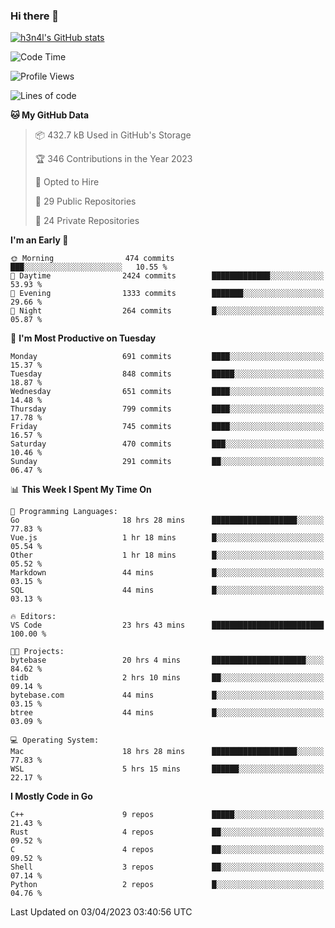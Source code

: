 ### Hi there 👋

[![h3n4l's GitHub stats](https://github-readme-stats.vercel.app/api?username=h3n4l&count_private=true&show_icons=true&theme=radical)](https://github.com/h3n4l/github-readme-stats)

<!--START_SECTION:waka-->
![Code Time](http://img.shields.io/badge/Code%20Time-1%2C097%20hrs%2022%20mins-blue)

![Profile Views](http://img.shields.io/badge/Profile%20Views-0-blue)

![Lines of code](https://img.shields.io/badge/From%20Hello%20World%20I%27ve%20Written-2.7%20million%20lines%20of%20code-blue)

**🐱 My GitHub Data** 

> 📦 432.7 kB Used in GitHub's Storage 
 > 
> 🏆 346 Contributions in the Year 2023
 > 
> 💼 Opted to Hire
 > 
> 📜 29 Public Repositories 
 > 
> 🔑 24 Private Repositories 
 > 
**I'm an Early 🐤** 

```text
🌞 Morning                474 commits         ███░░░░░░░░░░░░░░░░░░░░░░   10.55 % 
🌆 Daytime                2424 commits        █████████████░░░░░░░░░░░░   53.93 % 
🌃 Evening                1333 commits        ███████░░░░░░░░░░░░░░░░░░   29.66 % 
🌙 Night                  264 commits         █░░░░░░░░░░░░░░░░░░░░░░░░   05.87 % 
```
📅 **I'm Most Productive on Tuesday** 

```text
Monday                   691 commits         ████░░░░░░░░░░░░░░░░░░░░░   15.37 % 
Tuesday                  848 commits         █████░░░░░░░░░░░░░░░░░░░░   18.87 % 
Wednesday                651 commits         ████░░░░░░░░░░░░░░░░░░░░░   14.48 % 
Thursday                 799 commits         ████░░░░░░░░░░░░░░░░░░░░░   17.78 % 
Friday                   745 commits         ████░░░░░░░░░░░░░░░░░░░░░   16.57 % 
Saturday                 470 commits         ███░░░░░░░░░░░░░░░░░░░░░░   10.46 % 
Sunday                   291 commits         ██░░░░░░░░░░░░░░░░░░░░░░░   06.47 % 
```


📊 **This Week I Spent My Time On** 

```text
💬 Programming Languages: 
Go                       18 hrs 28 mins      ███████████████████░░░░░░   77.83 % 
Vue.js                   1 hr 18 mins        █░░░░░░░░░░░░░░░░░░░░░░░░   05.54 % 
Other                    1 hr 18 mins        █░░░░░░░░░░░░░░░░░░░░░░░░   05.52 % 
Markdown                 44 mins             █░░░░░░░░░░░░░░░░░░░░░░░░   03.15 % 
SQL                      44 mins             █░░░░░░░░░░░░░░░░░░░░░░░░   03.13 % 

🔥 Editors: 
VS Code                  23 hrs 43 mins      █████████████████████████   100.00 % 

🐱‍💻 Projects: 
bytebase                 20 hrs 4 mins       █████████████████████░░░░   84.62 % 
tidb                     2 hrs 10 mins       ██░░░░░░░░░░░░░░░░░░░░░░░   09.14 % 
bytebase.com             44 mins             █░░░░░░░░░░░░░░░░░░░░░░░░   03.15 % 
btree                    44 mins             █░░░░░░░░░░░░░░░░░░░░░░░░   03.09 % 

💻 Operating System: 
Mac                      18 hrs 28 mins      ███████████████████░░░░░░   77.83 % 
WSL                      5 hrs 15 mins       ██████░░░░░░░░░░░░░░░░░░░   22.17 % 
```

**I Mostly Code in Go** 

```text
C++                      9 repos             █████░░░░░░░░░░░░░░░░░░░░   21.43 % 
Rust                     4 repos             ██░░░░░░░░░░░░░░░░░░░░░░░   09.52 % 
C                        4 repos             ██░░░░░░░░░░░░░░░░░░░░░░░   09.52 % 
Shell                    3 repos             ██░░░░░░░░░░░░░░░░░░░░░░░   07.14 % 
Python                   2 repos             █░░░░░░░░░░░░░░░░░░░░░░░░   04.76 % 
```




 Last Updated on 03/04/2023 03:40:56 UTC
<!--END_SECTION:waka-->

